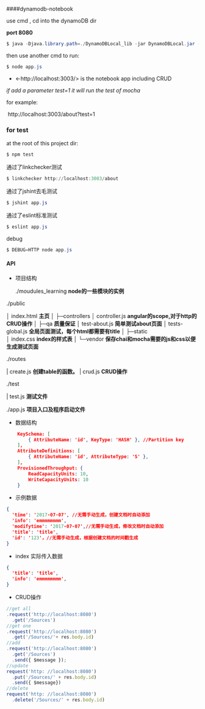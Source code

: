 

####dynamodb-notebook

use cmd , cd into the dynamoDB dir

 **port 8080**

```powershell
$ java -Djava.library.path=./DynamoDBLocal_lib -jar DynamoDBLocal.jar -port 8080 -sharedDb
```

then use another cmd to run:

```powershell
$ node app.js
```

- <-http://localhost:3003/> is the notebook app including CRUD

*if add a parameter test=1 it will run the test of mocha*

for example:

​	http://localhost:3003/about?test=1

### for test

at the root of this project dir:

```powershell
$ npm test
```

通过了linkchecker测试

```powershell
$ linkchecker http://localhost:3003/about
```

通过了jshint去毛测试

```powershell
$ jshint app.js
```

通过了eslint标准测试

```powershell
$ eslint app.js
```

debug

```powershell
$ DEBUG=HTTP node app.js
```



#### API

- 项目结构

  ./moudules_learning  **node的一些模块的实例**

./public

│  index.html  		 **主页**
│
├─controllers
│      controller.js         **angular的scope,对于http的CRUD操作**
│
├─qa				**质量保证**
│      test-about.js 	**简单测试about页面**
│      tests-global.js	**全局页面测试，每个html都需要有title**
│
├─static 		
│      index.css		**index的样式表**
│
└─vendor	**保存chai和mocha需要的js和css以便生成测试页面**

./routes

|  create.js    	**创建table的函数。**
|  crud.js        **CRUD操作**

./test

| 	test.js 	**测试文件**

./app.js    	**项目入口及程序启动文件**

- 数据结构

```json
	KeySchema: [
		{ AttributeName: 'id', KeyType: 'HASH' }, //Partition key
	],
	AttributeDefinitions: [
		{ AttributeName: 'id', AttributeType: 'S' },
	],
	ProvisionedThroughput: {
		ReadCapacityUnits: 10,
		WriteCapacityUnits: 10
	}
```

- 示例数据

```json
{
  'time': '2017-07-07', //无需手动生成，创建文档时自动添加
  'info': 'emmmmmmmm',
  'modifytime': '2017-07-07',//无需手动生成，修改文档时自动添加
  'title': 'title',
  'id': '123'，//无需手动生成，根据创建文档的时间戳生成
}
```

- index 实际传入数据

```json
{
  'title': 'title',
  'info': 'emmmmmmmm',
}
```
- CRUD操作

```javascript
//get all
.request('http://localhost:8080')
  .get('/Sources')
//get one
.request('http://localhost:8080')
  .get('/Sources/'+ res.body.id)
//add
.request('http://localhost:8080')
  .get('/Sources')
  .send({ $message });
//update
request('http: //localhost:8080')
  .put('/Sources/' + res.body.id)
  .send({ $message})
//delete
request('http: //localhost:8080')
  .delete('/Sources/' + res.body.id)
```